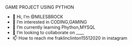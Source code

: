 GAME PROJECT USING PYTHON 
- 👋 Hi, I’m @MILESBROCK
- 👀 I’m interested in CODING,GAMING
- 🌱 I’m currently learning Phython,MYSQL
- 💞️ I’m looking to collaborate on ____
- 📫 How to reach me fraklinclinton15512020 in instagram
<!---
MILESBROCK/MILESBROCK is a ✨ special ✨ repository because its `README.md` (this file) appears on your GitHub profile.
You can click the Preview link to take a look at your changes.
--->
